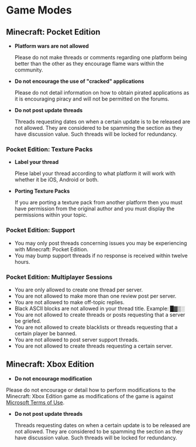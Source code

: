 # Game Modes

## Minecraft: Pocket Edition

* __Platform wars are not allowed__

    Please do not make threads or comments regarding one platform being better than the other as they encourage flame     wars within the community. 

* __Do not encourage the use of "cracked" applications__

    Please do not detail information on how to obtain pirated applications as it is encouraging piracy and will not be permitted on the forums.
    
* __Do not post update threads__

    Threads requesting dates on when a certain update is to be released are not allowed. They are considered to be spamming the section as they have discussion value. Such threads will be locked for redundancy.
        
### Pocket Edition: Texture Packs

* __Label your thread__

    Plese label your thread according to what platform it will work with whether it be iOS, Android or both.
    
* __Porting Texture Packs__

    If you are porting a texture pack from another platform then you must have permission from the original author and you must display the permissions within your topic.

### Pocket Edition: Support

* You may only post threads concerning issues you may be experiencing with Minecraft: Pocket Edition.
* You may bump support threads if no response is received within twelve hours.

### Pocket Edition: Multiplayer Sessions

* You are only allowed to create one thread per server.
* You are not allowed to make more than one review post per server.
* You are not allowed to make off-topic replies.
* Black ASCII blocks are not allowed in your thread title. Example: █▓▒░
* You are not allowed to create threads or posts requesting that a server be griefed.
* You are not allowed to create blacklists or threads requesting that a certain player be banned.
* You are not allowed to post server support threads.
* You are not allowed to create threads requesting a certain server.
 
## Minecraft: Xbox Edition

* __Do not encourage modification__
 
 Please do not encourage or detail how to perform modifications to the Minecraft: Xbox Edition game as modifications of the game is against [Microsoft Terms of Use](http://www.xbox.com/en-US/legal/livetou).

* __Do not post update threads__

    Threads requesting dates on when a certain update is to be released are not allowed. They are considered to be spamming the section as they have discussion value. Such threads will be locked for redundancy.